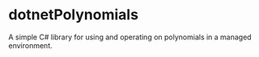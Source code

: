 # dotnetPolynomials
A simple C# library for using and operating on polynomials in a managed environment.

